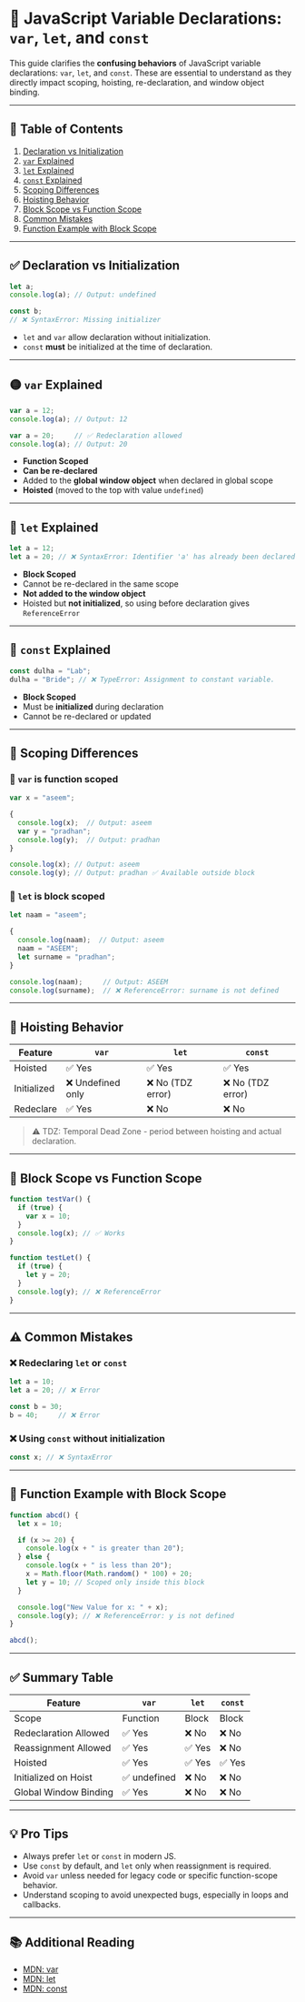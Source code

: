 # 📘 JavaScript Variable Declarations: `var`, `let`, and `const`

This guide clarifies the **confusing behaviors** of JavaScript variable declarations: `var`, `let`, and `const`. These are essential to understand as they directly impact scoping, hoisting, re-declaration, and window object binding.

---

## 🧠 Table of Contents

1. [Declaration vs Initialization](#declaration-vs-initialization)
2. [`var` Explained](#var-explained)
3. [`let` Explained](#let-explained)
4. [`const` Explained](#const-explained)
5. [Scoping Differences](#scoping-differences)
6. [Hoisting Behavior](#hoisting-behavior)
7. [Block Scope vs Function Scope](#block-scope-vs-function-scope)
8. [Common Mistakes](#common-mistakes)
9. [Function Example with Block Scope](#function-example-with-block-scope)

---

## ✅ Declaration vs Initialization

```js
let a;
console.log(a); // Output: undefined

const b;
// ❌ SyntaxError: Missing initializer
```

- `let` and `var` allow declaration without initialization.
- `const` **must** be initialized at the time of declaration.

---

## 🟡 `var` Explained

```js
var a = 12;
console.log(a); // Output: 12

var a = 20;     // ✅ Redeclaration allowed
console.log(a); // Output: 20
```

- **Function Scoped**
- **Can be re-declared**
- Added to the **global window object** when declared in global scope
- **Hoisted** (moved to the top with value `undefined`)

---

## 🔵 `let` Explained

```js
let a = 12;
let a = 20; // ❌ SyntaxError: Identifier 'a' has already been declared
```

- **Block Scoped**
- Cannot be re-declared in the same scope
- **Not added to the window object**
- Hoisted but **not initialized**, so using before declaration gives `ReferenceError`

---

## 🔴 `const` Explained

```js
const dulha = "Lab";
dulha = "Bride"; // ❌ TypeError: Assignment to constant variable.
```

- **Block Scoped**
- Must be **initialized** during declaration
- Cannot be re-declared or updated

---

## 🔁 Scoping Differences

### 🔸 `var` is function scoped

```js
var x = "aseem";

{
  console.log(x);  // Output: aseem
  var y = "pradhan";
  console.log(y);  // Output: pradhan
}

console.log(x); // Output: aseem
console.log(y); // Output: pradhan ✅ Available outside block
```

### 🔹 `let` is block scoped

```js
let naam = "aseem";

{
  console.log(naam);  // Output: aseem
  naam = "ASEEM";
  let surname = "pradhan";
}

console.log(naam);     // Output: ASEEM
console.log(surname);  // ❌ ReferenceError: surname is not defined
```

---

## 🚀 Hoisting Behavior

| Feature     | `var`           | `let`               | `const`             |
|-------------|------------------|----------------------|----------------------|
| Hoisted     | ✅ Yes            | ✅ Yes               | ✅ Yes               |
| Initialized | ❌ Undefined only | ❌ No (TDZ error)     | ❌ No (TDZ error)     |
| Redeclare   | ✅ Yes            | ❌ No                | ❌ No                |

> ⚠️ TDZ: Temporal Dead Zone - period between hoisting and actual declaration.

---

## 🧱 Block Scope vs Function Scope

```js
function testVar() {
  if (true) {
    var x = 10;
  }
  console.log(x); // ✅ Works
}

function testLet() {
  if (true) {
    let y = 20;
  }
  console.log(y); // ❌ ReferenceError
}
```

---

## ⚠️ Common Mistakes

### ❌ Redeclaring `let` or `const`

```js
let a = 10;
let a = 20; // ❌ Error

const b = 30;
b = 40;     // ❌ Error
```

### ❌ Using `const` without initialization

```js
const x; // ❌ SyntaxError
```

---

## 🧪 Function Example with Block Scope

```js
function abcd() {
  let x = 10;

  if (x >= 20) {
    console.log(x + " is greater than 20");
  } else {
    console.log(x + " is less than 20");
    x = Math.floor(Math.random() * 100) + 20;
    let y = 10; // Scoped only inside this block
  }

  console.log("New Value for x: " + x);
  console.log(y); // ❌ ReferenceError: y is not defined
}

abcd();
```

---

## ✅ Summary Table

| Feature                | `var`        | `let`        | `const`      |
|------------------------|--------------|--------------|--------------|
| Scope                  | Function     | Block        | Block        |
| Redeclaration Allowed  | ✅ Yes        | ❌ No         | ❌ No         |
| Reassignment Allowed   | ✅ Yes        | ✅ Yes        | ❌ No         |
| Hoisted                | ✅ Yes        | ✅ Yes        | ✅ Yes        |
| Initialized on Hoist   | ✅ undefined  | ❌ No         | ❌ No         |
| Global Window Binding  | ✅ Yes        | ❌ No         | ❌ No         |

---

## 💡 Pro Tips

- Always prefer `let` or `const` in modern JS.
- Use `const` by default, and `let` only when reassignment is required.
- Avoid `var` unless needed for legacy code or specific function-scope behavior.
- Understand scoping to avoid unexpected bugs, especially in loops and callbacks.

---

## 📚 Additional Reading

- [MDN: var](https://developer.mozilla.org/en-US/docs/Web/JavaScript/Reference/Statements/var)
- [MDN: let](https://developer.mozilla.org/en-US/docs/Web/JavaScript/Reference/Statements/let)
- [MDN: const](https://developer.mozilla.org/en-US/docs/Web/JavaScript/Reference/Statements/const)
